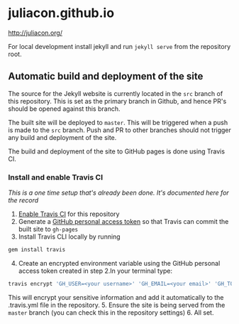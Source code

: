 juliacon.github.io
==================

http://juliacon.org/

For local development install jekyll and run `jekyll serve` from the repository root.

## Automatic build and deployment of the site
The source for the Jekyll website is currently located in the `src` branch of this repository. This is set as the primary branch in Github, and hence PR's should be opened against this branch.

The built site will be deployed to `master`. This will be triggered when a push is made to the `src` branch. Push and PR to other branches should not trigger any build and deployment of the site.

The build and deployment of the site to GitHub pages is done using Travis CI.

### Install and enable Travis CI

_This is a one time setup that's already been done. It's documented here for the record_

1. [Enable Travis CI](https://docs.travis-ci.com/user/getting-started/#To-get-started-with-Travis-CI) for this repository
2. Generate a [GitHub personal access token](https://help.github.com/articles/creating-a-personal-access-token-for-the-command-line/) so that Travis can commit the built site to `gh-pages`
3. Install Travis CLI locally by running
```bash
gem install travis
```
4. Create an encrypted environment variable using the GitHub personal access token created in step 2.In your terminal type:
```bash
travis encrypt 'GH_USER=<your username>' 'GH_EMAIL=<your email>' 'GH_TOKEN=<your token>' --add
```
This will encrypt your sensitive information and add it automatically to the .travis.yml file in the repository.
5. Ensure the site is being served from the `master` branch (you can check this in the repository settings)
6. All set.
